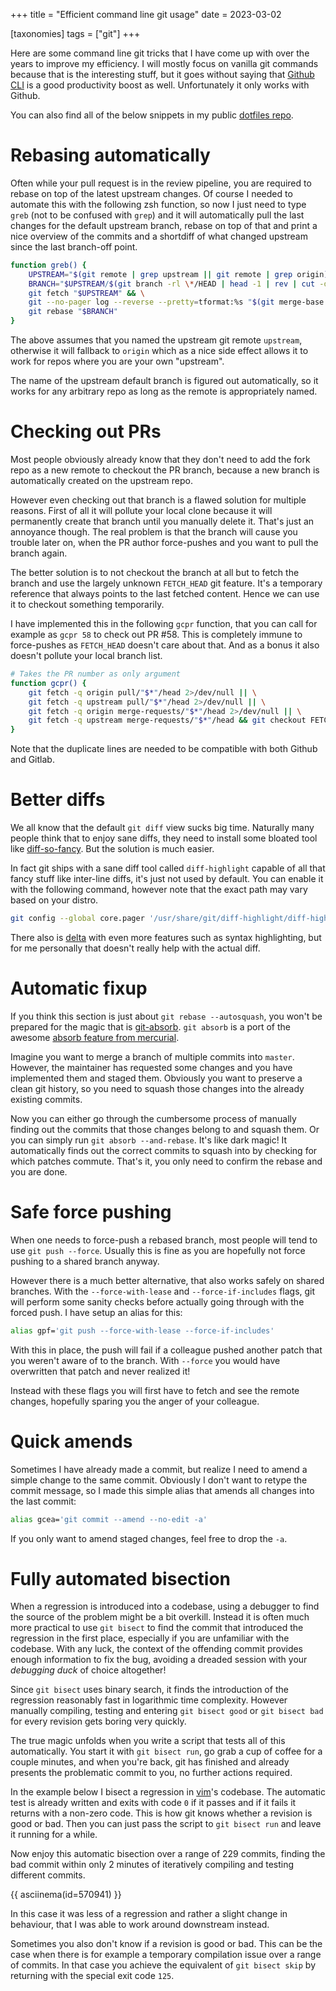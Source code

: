 +++
title = "Efficient command line git usage"
date = 2023-03-02

[taxonomies]
tags = ["git"]
+++

Here are some command line git tricks that I have come up with over the years to improve my efficiency. I will mostly focus on vanilla git commands because that is the interesting stuff, but it goes without saying that [Github CLI](https://github.com/cli/cli) is a good productivity boost as well.
Unfortunately it only works with Github.

You can also find all of the below snippets in my public [dotfiles repo](https://github.com/vimpostor/dotfiles).

# Rebasing automatically

Often while your pull request is in the review pipeline, you are required to rebase on top of the latest upstream changes.
Of course I needed to automate this with the following zsh function, so now I just need to type `greb` (not to be confused with `grep`) and it will automatically pull the last changes for the default upstream branch, rebase on top of that and print a nice overview of the commits and a shortdiff of what changed upstream since the last branch-off point.

```bash
function greb() {
	UPSTREAM="$(git remote | grep upstream || git remote | grep origin)"
	BRANCH="$UPSTREAM/$(git branch -rl \*/HEAD | head -1 | rev | cut -d/ -f1 | rev)"
	git fetch "$UPSTREAM" && \
	git --no-pager log --reverse --pretty=tformat:%s "$(git merge-base HEAD "$BRANCH")".."$BRANCH" && \
	git rebase "$BRANCH"
}
```

The above assumes that you named the upstream git remote `upstream`, otherwise it will fallback to `origin` which as a nice side effect allows it to work for repos where you are your own "upstream".

The name of the upstream default branch is figured out automatically, so it works for any arbitrary repo as long as the remote is appropriately named.

# Checking out PRs

Most people obviously already know that they don't need to add the fork repo as a new remote to checkout the PR branch, because a new branch is automatically created on the upstream repo.

However even checking out that branch is a flawed solution for multiple reasons. First of all it will pollute your local clone because it will permanently create that branch until you manually delete it. That's just an annoyance though. The real problem is that the branch will cause you trouble later on, when the PR author force-pushes and you want to pull the branch again.

The better solution is to not checkout the branch at all but to fetch the branch and use the largely unknown `FETCH_HEAD` git feature.
It's a temporary reference that always points to the last fetched content. Hence we can use it to checkout something temporarily.

I have implemented this in the following `gcpr` function, that you can call for example as `gcpr 58` to check out PR #58. This is completely immune to force-pushes as `FETCH_HEAD` doesn't care about that. And as a bonus it also doesn't pollute your local branch list.

```bash
# Takes the PR number as only argument
function gcpr() {
	git fetch -q origin pull/"$*"/head 2>/dev/null || \
	git fetch -q upstream pull/"$*"/head 2>/dev/null || \
	git fetch -q origin merge-requests/"$*"/head 2>/dev/null || \
	git fetch -q upstream merge-requests/"$*"/head && git checkout FETCH_HEAD
}
```

Note that the duplicate lines are needed to be compatible with both Github and Gitlab.

# Better diffs

We all know that the default `git diff` view sucks big time.
Naturally many people think that to enjoy sane diffs, they need to install some bloated tool like [diff-so-fancy](https://github.com/so-fancy/diff-so-fancy).
But the solution is much easier.

In fact git ships with a sane diff tool called `diff-highlight` capable of all that fancy stuff like inter-line diffs, it's just not used by default.
You can enable it with the following command, however note that the exact path may vary based on your distro.

```bash
git config --global core.pager '/usr/share/git/diff-highlight/diff-highlight| less'
```

There also is [delta](https://github.com/dandavison/delta) with even more features such as syntax highlighting, but for me personally that doesn't really help with the actual diff.

# Automatic fixup

If you think this section is just about `git rebase --autosquash`, you won't be prepared for the magic that is [git-absorb](https://github.com/tummychow/git-absorb). `git absorb` is a port of the awesome [absorb feature from mercurial](https://www.mercurial-scm.org/repo/hg/rev/5111d11b8719).

Imagine you want to merge a branch of multiple commits into `master`. However, the maintainer has requested some changes and you have implemented them and staged them. Obviously you want to preserve a clean git history, so you need to squash those changes into the already existing commits.

Now you can either go through the cumbersome process of manually finding out the commits that those changes belong to and squash them. Or you can simply run `git absorb --and-rebase`. It's like dark magic! It automatically finds out the correct commits to squash into by checking for which patches commute. That's it, you only need to confirm the rebase and you are done.

# Safe force pushing

When one needs to force-push a rebased branch, most people will tend to use `git push --force`. Usually this is fine as you are hopefully not force pushing to a shared branch anyway.

However there is a much better alternative, that also works safely on shared branches. With the `--force-with-lease` and `--force-if-includes` flags, git will perform some sanity checks before actually going through with the forced push.
I have setup an alias for this:

```bash
alias gpf='git push --force-with-lease --force-if-includes'
```

With this in place, the push will fail if a colleague pushed another patch that you weren't aware of to the branch. With `--force` you would have overwritten that patch and never realized it!

Instead with these flags you will first have to fetch and see the remote changes, hopefully sparing you the anger of your colleague.

# Quick amends

Sometimes I have already made a commit, but realize I need to amend a simple change to the same commit. Obviously I don't want to retype the commit message, so I made this simple alias that amends all changes into the last commit:

```bash
alias gcea='git commit --amend --no-edit -a'
```

If you only want to amend staged changes, feel free to drop the `-a`.

# Fully automated bisection

When a regression is introduced into a codebase, using a debugger to find the source of the problem might be a bit overkill.
Instead it is often much more practical to use `git bisect` to find the commit that introduced the regression in the first place, especially if you are unfamiliar with the codebase. With any luck, the context of the offending commit provides enough information to fix the bug, avoiding a dreaded session with your _debugging duck_ of choice altogether!

Since `git bisect` uses binary search, it finds the introduction of the regression reasonably fast in logarithmic time complexity.
However manually compiling, testing and entering `git bisect good` or `git bisect bad` for every revision gets boring very quickly.

The true magic unfolds when you write a script that tests all of this automatically. You start it with `git bisect run`, go grab a cup of coffee for a couple minutes, and when you're back, git has finished and already presents the problematic commit to you, no further actions required.

In the example below I bisect a regression in [vim](https://github.com/vim/vim)'s codebase. The automatic test is already written and exits with code `0` if it passes and if it fails it returns with a non-zero code. This is how git knows whether a revision is good or bad.
Then you can just pass the script to `git bisect run` and leave it running for a while.

Now enjoy this automatic bisection over a range of 229 commits, finding the bad commit within only 2 minutes of iteratively compiling and testing different commits.

{{ asciinema(id=570941) }}

In this case it was less of a regression and rather a slight change in behaviour, that I was able to work around downstream instead.

Sometimes you also don't know if a revision is good or bad. This can be the case when there is for example a temporary compilation issue over a range of commits. In that case you achieve the equivalent of `git bisect skip` by returning with the special exit code `125`.

